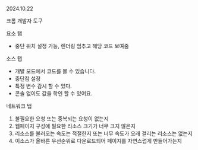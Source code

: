 2024.10.22

크롬 개발자 도구

요소 탭
- 중단 위치 설정 가능, 렌더링 멈추고 해당 코드 보여줌

소스 탭
- 개발 모드에서 코드를 볼 수 있습니다.
- 중단점 설정
- 특정 변수 감시 할 수 있다.
- 콘솔 없이도 값을 학인 할 수 있어요.

네트워크 탭
1. 불필요한 요청 또는 중복되는 요청이 없는지
2. 웹페이지 구성에 필요한 리소스 크기가 너무 크지 않은지
3. 리소스를 불러오는 속도는 적절한지 또는 너무 속도가 오래 걸리는 리소스는 없는지
4. 이소스가 올바른 우선순위로 다운로드되어 페이지를 자연스럽게 만들어가는지

